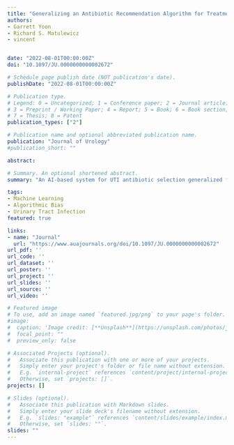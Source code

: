 ```yaml
---
title: "Generalizing an Antibiotic Recommendation Algorithm for Treatment of Urinary Tract Infections to an Urban Academic Medical Center"
authors:
- Garrett Yoon
- Richard S. Matulewicz
- vincent


date: "2022-08-01T00:00:00Z"
doi: "10.1097/JU.0000000000002672"

# Schedule page publish date (NOT publication's date).
publishDate: "2022-08-01T00:00:00Z"

# Publication type.
# Legend: 0 = Uncategorized; 1 = Conference paper; 2 = Journal article;
# 3 = Preprint / Working Paper; 4 = Report; 5 = Book; 6 = Book section;
# 7 = Thesis; 8 = Patent
publication_types: ["2"]

# Publication name and optional abbreviated publication name.
publication: "Journal of Urology"
#publication_short: ""

abstract: 

# Summary. An optional shortened abstract.
summary: "An AI-based system for UTI antibiotic selection generalized fairly well to data from NYU Langone Health. However, utility in practice unclear due to a concerning trend of disparities against non-white patients. The tradeoff between inappropriate antibiotic treatment (IAT; how often the prescribed antiobiotic is ineffective) and broad-spectum usage (BSU; how often a stronger, more broad antibiotic is prescribed) is improved by the AI but white patients benefit significantly whereas non-white groups continue to receive ineffective and aggressive treatment."

tags:
- Machine Learning 
- Algorithmic Bias
- Urinary Tract Infection
featured: true

links:
- name: "Journal"
  url: "https://www.auajournals.org/doi/10.1097/JU.0000000000002672"
url_pdf: ''
url_code: ''
url_dataset: ''
url_poster: ''
url_project: ''
url_slides: ''
url_source: ''
url_video: ''

# Featured image
# To use, add an image named `featured.jpg/png` to your page's folder. 
#image:
#  caption: 'Image credit: [**Unsplash**](https://unsplash.com/photos/jdD8gXaTZsc)'
#  focal_point: ""
#  preview_only: false

# Associated Projects (optional).
#   Associate this publication with one or more of your projects.
#   Simply enter your project's folder or file name without extension.
#   E.g. `internal-project` references `content/project/internal-project/index.md`.
#   Otherwise, set `projects: []`.
projects: []

# Slides (optional).
#   Associate this publication with Markdown slides.
#   Simply enter your slide deck's filename without extension.
#   E.g. `slides: "example"` references `content/slides/example/index.md`.
#   Otherwise, set `slides: ""`.
slides: ""
---
```

